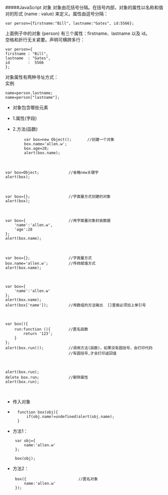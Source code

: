 #####JavaScript 对象
对象由花括号分隔。在括号内部，对象的属性以名称和值对的形式 (name : value) 来定义。属性由逗号分隔：

    var person={firstname:"Bill", lastname:"Gates", id:5566};

上面例子中的对象 (person) 有三个属性：firstname、lastname 以及 id。    
空格和折行无关紧要。声明可横跨多行：    

    var person={
    firstname : "Bill",
    lastname  : "Gates",
    id        :  5566
    };

对象属性有两种寻址方式：   
实例   

    name=person.lastname;
    name=person["lastname"];


* 对象包含哪些元素
 - 1.属性(字段)
 - 2.方法(函数)

            var box=new Object();    	//创建一个对象
            box.name='allen.w';
            box.age=28;
            alert(box.name);

<br />

    var box=Object;				//省略new关键字
    alert(box);

<br />

    var box={};					//字面量方式创建的对象
    alert(box);

<br />

    var box={					//用字面量对象封装数据
    	'name':'allen.w',
    	'age':28
    };
    alert(box.name);

<br />

    var box={};					//字面量方式
    box.name='allen.w';			//传统赋值方式
    alert(box.name);

<br />

    var box={
    	'name':'allen.w'
    };
    alert(box.name);
    alert(box['name']);			//用数组的方法输出  []里面必须加上单引号

<br />

    var box(){
    	run:function (){		//匿名函数
    		return '123';
    	}
    };
    alert(box.run());			//调用方法(函数)，如果没有圆括号，会打印代码
    							//有圆括号,才会打印返回值

<br />

    alert(box.run);
    delete box.run;				//删除属性
    alert(box.run);

<br />

* 传入对象
* 
        function box(obj){
        	if(obj.name!=undefined)alert(obj.name);
        }

 - 方法1：

        var obj={
        	name:'allen.w'
        };
        
        box(obj);

 - 方法2：

        box({						//匿名对象
        	name:'allen.w'
        });
